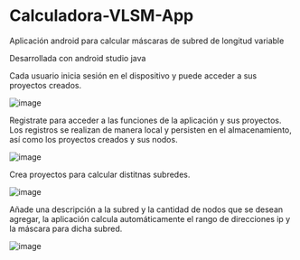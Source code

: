 # Calculadora-VLSM-App
Aplicación android para calcular máscaras de subred de longitud variable

Desarrollada con android studio java

Cada usuario inicia sesión en el dispositivo y puede acceder a sus proyectos creados.

![image](https://user-images.githubusercontent.com/77860700/212498546-07288e50-9a33-4fa2-8a5d-602894884fd3.png)



Registrate para acceder a las funciones de la aplicación y sus proyectos. Los registros se realizan de manera local y persisten en el almacenamiento, así como los proyectos creados y sus nodos.

![image](https://user-images.githubusercontent.com/77860700/212498575-c727c622-9c46-4270-b545-5fb64297d0c4.png)



Crea proyectos para calcular distitnas subredes.

![image](https://user-images.githubusercontent.com/77860700/212498681-2e72c5a0-6f63-42d8-931b-08fc3be9d696.png)



Añade una descripción a la subred y la cantidad de nodos que se desean agregar, la aplicación calcula automáticamente el rango de direcciones ip y la máscara para dicha subred.

![image](https://user-images.githubusercontent.com/77860700/212498758-1b9966fc-236b-456f-9412-1652a69b14f0.png)
